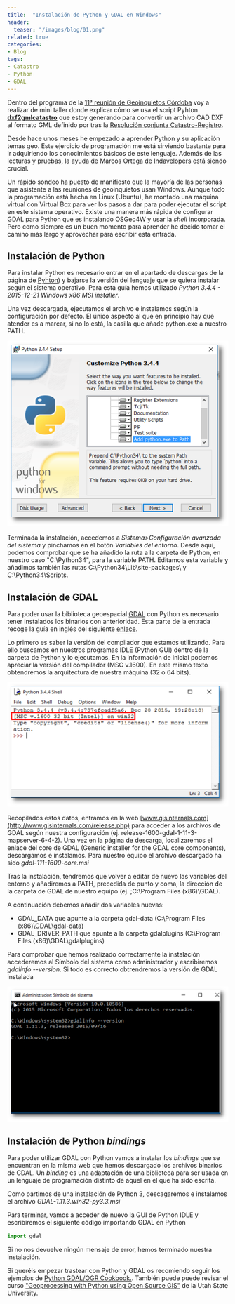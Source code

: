 ```yaml
---
title:  "Instalación de Python y GDAL en Windows"
header:
  teaser: "/images/blog/01.png"
related: true
categories: 
- Blog
tags:
- Catastro
- Python
- GDAL
---
```


Dentro del programa de la [11ª reunión de Geoinquietos Córdoba](http://wiki.osgeo.org/wiki/Reuni%C3%B3n_11_Geoinquietos_C%C3%B3rdoba) voy a realizar de mini taller donde explicar cómo se usa el script Pyhton [**dxf2gmlcatastro**](https://github.com/sigdeletras/dxf2gmlcatastro) que estoy generando para convertir un archivo CAD DXF al formato GML definido por tras la [Resolución conjunta Catastro-Registro](http://www.catastro.minhap.es/documentos/formatos_intercambio/Formato%20GML%20parcela%20catastral.pdf).

Desde hace unos meses he empezado a aprender Python y su aplicación temas geo. Este ejercicio de programación me está sirviendo bastante para ir adquiriendo los conocimientos básicos de este lenguaje. Además de las lecturas y pruebas, la ayuda de Marcos Ortega de [Indavelopers](http://www.indavelopers.com/) está siendo crucial.

Un rápido sondeo ha puesto de manifiesto que la mayoría de las personas que asistente a las reuniones de geoinquietos usan Windows. Aunque todo la programación está hecha en Linux (Ubuntu), he montado una máquina virtual con Virtual Box para ver los pasos a dar para poder ejecutar el script en este sistema operativo. Existe una manera más rápida de configurar GDAL para Python que es instalando OSGeo4W y usar la _shell_ incorporada. Pero como siempre es un buen momento para aprender he decido tomar el camino más largo y aprovechar para escribir esta entrada.

## Instalación de Python

Para instalar Python es necesario entrar en el apartado de descargas de la página de [Pyhton](https://www.python.org/downloads/windows/)) y bajarse la versión del lenguaje que se quiera instalar según el sistema operativo. Para esta guía hemos utilizado _Python 3.4.4 - 2015-12-21 Windows x86 MSI installer_.

Una vez descargada, ejecutamos el archivo e instalamos según la configuración por defecto. El único aspecto al que en principio hay que atender es a marcar, si no lo está, la casilla que añade python.exe a nuestro PATH.

![](/images/blog/01.png)

Terminada la instalación, accedemos a _Sistema>Configuración avanzada del sistema_ y pinchamos en el botón _Variables del entorno_. Desde aquí, podemos comprobar que se ha añadido la ruta a la carpeta de Python, en nuestro caso "C:\Python34", para la variable PATH. Editamos esta variable y añadimos también las rutas C:\Python34\Lib\site-packages\ y C:\Python34\Scripts.

## Instalación de GDAL

Para poder usar la biblioteca geoespacial [GDAL](https://es.wikipedia.org/wiki/GDAL) con Python es necesario tener instalados los binarios con anterioridad. Esta parte de la entrada recoge la guía en inglés del siguiente [enlace](http://sandbox.idre.ucla.edu/sandbox/tutorials/installing-gdal-for-windows).

Lo primero es saber la versión del compilador que estamos utilizando. Para ello buscamos en nuestros programas IDLE (Python GUI) dentro de la carpeta de Python y lo ejecutamos. En la información de inicial podemos apreciar la versión del compilador (MSC v.1600). En este mismo texto obtendremos la arquitectura de nuestra máquina (32 o 64 bits).

![](/images/blog/02_ilde.png)

Recopilados estos datos, entramos en la web [www.gisinternals.com](http://www.gisinternals.com/release.php) para acceder a los archivos de GDAL según nuestra configuración (ej. release-1600-gdal-1-11-3-mapserver-6-4-2). Una vez en la página de descarga, localizaremos el enlace del core de GDAL (Generic installer for the GDAL core components), descargamos e instalamos. Para nuestro equipo el archivo descargado ha sido _gdal-111-1600-core.msi_

Tras la instalación, tendremos que volver a editar de nuevo las variables del entorno y añadiremos a PATH, precedida de punto y coma, la dirección de la carpeta de GDAL de nuestro equipo (ej. ;C:\Program Files (x86)\GDAL).

A continuación debemos añadir dos variables nuevas:

*   GDAL_DATA que apunte a la carpeta gdal-data (C:\Program Files (x86)\GDAL\gdal-data)
*   GDAL_DRIVER_PATH que apunte a la carpeta gdalplugins (C:\Program Files (x86)\GDAL\gdalplugins)

Para comprobar que hemos realizado correctamente la instalación accederemos al Símbolo del sistema como administrador y escribiremos _gdalinfo --version_. Si todo es correcto obtrendremos la versión de GDAL instalada

![](/images/blog/03_gdalinfo.png)

## Instalación de Python _bindings_

Para poder utilizar GDAL con Python vamos a instalar los _bindings_ que se encuentran en la misma web que hemos descargado los archivos binarios de GDAL. Un _binding_ es una adaptación de una biblioteca para ser usada en un lenguaje de programación distinto de aquel en el que ha sido escrita.

Como partimos de una instalación de Python 3, descagaremos e instalamos el archivo _GDAL-1.11.3.win32-py3.3.msi_

Para terminar, vamos a acceder de nuevo la GUI de Python IDLE y escribiremos el siguiente código importando GDAL en Python

```python
import gdal

```

Si no nos devuelve ningún mensaje de error, hemos terminado nuestra instalación.

Si queréis empezar trastear con Python y GDAL os recomiendo seguir los ejemplos de [Python GDAL/OGR Cookbook.](https://pcjericks.github.io/py-gdalogr-cookbook/index.html). También puede puede revisar el curso ["Geoprocessing with Python using Open Source GIS"](http://www.gis.usu.edu/%7Echrisg/python) de la Utah State University.
        
